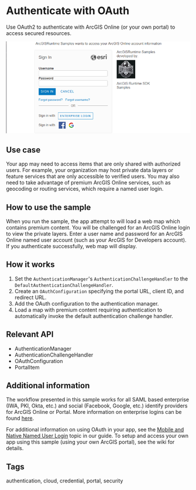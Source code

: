 # Authenticate with OAuth

Use OAuth2 to authenticate with ArcGIS Online (or your own portal) to access secured resources.

![](OAuth.png)

## Use case

Your app may need to access items that are only shared with authorized users. For example, your organization may host private data layers or feature services that are only accessible to verified users. You may also need to take advantage of premium ArcGIS Online services, such as geocoding or routing services, which require a named user login.

## How to use the sample

When you run the sample, the app attempt to will load a web map which contains premium content. You will be challenged for an ArcGIS Online login to view the private layers. Enter a user name and password for an ArcGIS Online named user account (such as your ArcGIS for Developers account). If you authenticate successfully, web map will display.

## How it works

1.  Set the `AuthenticationManager`'s `AuthenticationChallengeHandler` to the `DefaultAuthenticationChallengeHandler`.
2.  Create an `OAuthConfiguration` specifying the portal URL, client ID, and redirect URL.
3.  Add the OAuth configuration to the authentication manager.
4.  Load a map with premium content requiring authentication to automatically invoke the default authentication challenge handler.

## Relevant API

*   AuthenticationManager
*   AuthenticationChallengeHandler
*   OAuthConfiguration
*   PortalItem

## Additional information

The workflow presented in this sample works for all SAML based enterprise (IWA, PKI, Okta, etc.) and social (Facebook, Google, etc.) identify providers for ArcGIS Online or Portal. More information on enterprise logins can be found [here](https://doc.arcgis.com/en/arcgis-online/administer/enterprise-logins.htm).

For additional information on using OAuth in your app, see the [Mobile and Native Named User Login](https://developers.arcgis.com/documentation/core-concepts/security-and-authentication/mobile-and-native-user-logins/) topic in our guide. To setup and access your own app using this sample (using your own ArcGIS portal), see the wiki for details.

## Tags

authentication, cloud, credential, portal, security